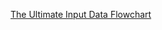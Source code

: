 [The Ultimate Input Data Flowchart](https://community.alteryx.com/t5/Alteryx-Designer-Knowledge-Base/The-Ultimate-Input-Data-Flowchart/ta-p/20480)